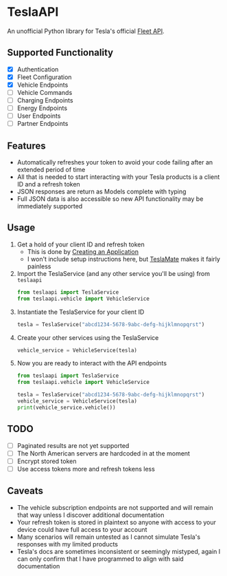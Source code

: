 # TeslaAPI
An unofficial Python library for Tesla's official [Fleet API](https://developer.tesla.com/docs/fleet-api/).

## Supported Functionality
- [X] Authentication
- [X] Fleet Configuration
- [X] Vehicle Endpoints
- [ ] Vehicle Commands
- [ ] Charging Endpoints
- [ ] Energy Endpoints
- [ ] User Endpoints
- [ ] Partner Endpoints

## Features
- Automatically refreshes your token to avoid your code failing after an extended period of time
- All that is needed to start interacting with your Tesla products is a client ID and a refresh token
- JSON responses are return as Models complete with typing
- Full JSON data is also accessible so new API functionality may be immediately supported

## Usage
1. Get a hold of your client ID and refresh token
    - This is done by [Creating an Application](https://developer.tesla.com/docs/fleet-api/getting-started/what-is-fleet-api#step-2-create-an-application)
    - I won't include setup instructions here, but [TeslaMate](https://www.myteslamate.com/) makes it fairly painless
2. Import the TeslaService (and any other service you'll be using) from `teslaapi`
    ```python
    from teslaapi import TeslaService
    from teslaapi.vehicle import VehicleService
    ```
3. Instantiate the TeslaService for your client ID
    ```python
    tesla = TeslaService("abcd1234-5678-9abc-defg-hijklmnopqrst")
    ```
4. Create your other services using the TeslaService
    ```python
    vehicle_service = VehicleService(tesla)
    ```
5. Now you are ready to interact with the API endpoints
    ```python
    from teslaapi import TeslaService
    from teslaapi.vehicle import VehicleService

    tesla = TeslaService("abcd1234-5678-9abc-defg-hijklmnopqrst")
    vehicle_service = VehicleService(tesla)
    print(vehicle_service.vehicle())
    ```

## TODO
- [ ] Paginated results are not yet supported
- [ ] The North American servers are hardcoded in at the moment
- [ ] Encrypt stored token
- [ ] Use access tokens more and refresh tokens less

## Caveats
- The vehicle subscription endpoints are not supported and will remain that way unless I discover additional documentation
- Your refresh token is stored in plaintext so anyone with access to your device could have full access to your account
- Many scenarios will remain untested as I cannot simulate Tesla's responses with my limited products
- Tesla's docs are sometimes inconsistent or seemingly mistyped, again I can only confirm that I have programmed to align with said documentation
